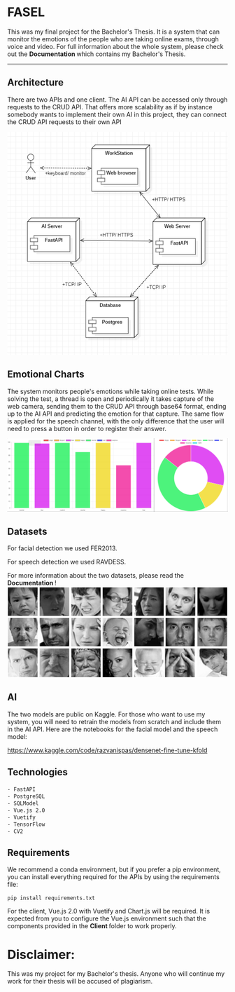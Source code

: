 # FASEL 

This was my final project for the Bachelor's Thesis. It is a system that can monitor the emotions of the people who are taking online exams, through voice and video. For full information about the whole system, please check out the <b> Documentation </b> which contains my Bachelor's Thesis. 

---

## Architecture

There are two APIs and one client. The AI API can be accessed only through requests to the CRUD API. That offers more scalability as if by instance somebody wants to implement their own AI in this project, they can connect the CRUD API requests to their own API

<img src="/images/deployment_diagram.PNG" display="center">

## Emotional Charts

The system monitors people's emotions while taking online tests. While solving the test, a thread is open and periodically it takes capture of the web camera, sending them to the CRUD API through base64 format, ending up to the AI API and predicting the emotion for that capture. The same flow is applied for the speech channel, with the only difference that the user will need to press a button in order to register their answer. 

<img src="/images/emotional_charts_horizonally.png" display="center">

## Datasets
For facial detection we used FER2013. 

For speech detection we used RAVDESS. 

For more information about the two datasets, please read the <b> Documentation </b>!
<img src="/images/fer2013.PNG" display="center">

## AI

The two models are public on Kaggle. For those who want to use my system, you will need to retrain the models from scratch and include them in the AI API. Here are the notebooks for the facial model and the speech model: 

https://www.kaggle.com/code/razvanispas/densenet-fine-tune-kfold


## Technologies

```
- FastAPI
- PostgreSQL 
- SQLModel
- Vue.js 2.0
- Vuetify 
- TensorFlow
- CV2 
```

## Requirements

We recommend a conda environment, but if you prefer a pip environment, you can install everything required for the APIs by using the requirements file:

```
pip install requirements.txt
```

For the client, Vue.js 2.0 with Vuetify and Chart.js will be required. It is expected from you to configure the Vue.js environment such that the components provided in the <b> Client </b> folder to work properly. 



# Disclaimer:

This was my project for my Bachelor's thesis. Anyone who will continue my work for their thesis will be accused of plagiarism.
